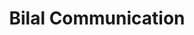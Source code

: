 ---
title: "Bilal Communication"
url: /karachi/bilal-communication-g1-g24-sec-5c2-karachi-bara-mobile-market-sector-5-c-2-new-karachi-town/
shop: mobile phone
---